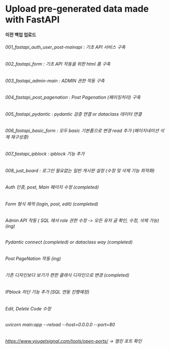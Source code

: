 # Upload pre-generated data made with FastAPI

#### 이전 백업 업로드

###### 001_fastapi_auth_user_post-mainapi : 기초 API 서비스 구축
###### 002_fastapi_form : 기초 API 작동을 위한 html 폼 구축
###### 003_fastapi_admin-main : ADMIN 권한 작동 구축
###### 004_fastapi_post_pagenation : Post Pagenation (페이징처리) 구축 
###### 005_fastapi_pydantic : pydantic 검증 연결 or dataclass 데이터 연결
###### 006_fastapi_basic_form : 모두 basic 기본폼으로 변경 read 추가 (페이지네이션 삭제 재구성중)
###### 007_fastapi_ipblock : ipblock 기능 추가
###### 008_just_board : 로그인 필요없는 일반 게시판 설정 (수정 및 삭제 기능 최적화)

###### Auth 인증, post, Main 페이지 수정 (completed)
###### Form 형식 제작 (login, post, edit) (completed)
###### Admin API 작동 ( SQL 에서 role 권한 수정 -> 모든 유저 글 확인, 수정, 삭제 가능) (ing)
###### Pydantic connect (completed) or dataclass way (completed)
###### Post PageNation 작동 (ing)
###### 기존 디자인보다 보기가 편한 클래식 디자인으로 변경 (completed)
###### IPblock 차단 기능 추가 (SQL 연동 진행예정)
###### Edit, Delete Code 수정

###### uvicorn main:app --reload --host=0.0.0.0 --port=80
###### https://www.yougetsignal.com/tools/open-ports/  -> 열린 포트 확인

